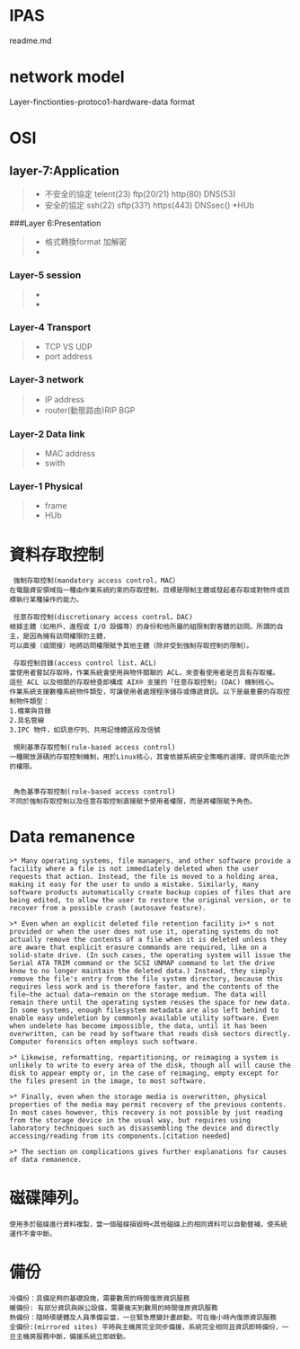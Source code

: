 # IPAS
readme.md

# network model

Layer-finctionties-protoco1-hardware-data format

# OSI

## layer-7:Application
>* 不安全的協定 telent(23) ftp(20/21) http(80) DNS(53)
>* 安全的協定 ssh(22) sftp(33?) https(443) DNSsec()
>*HUb


###Layer 6:Presentation
>* 格式轉換format 加解密
>*



### Layer-5 session
>*
>*

### Layer-4 Transport
>* TCP VS UDP
>* port address
### Layer-3 network
>* IP address
>* router(動態路由)RIP BGP
### Layer-2 Data link
>* MAC address
>* swith
### Layer-1 Physical
>* frame
>* HUb


# 資料存取控制
```
 強制存取控制(mandatory access control，MAC）
在電腦資安領域指一種由作業系統約束的存取控制，目標是限制主體或發起者存取或對物件或目標執行某種操作的能力。

 任意存取控制(discretionary access control，DAC)
根據主體（如用戶、進程或 I/O 設備等）的身份和他所屬的組限制對客體的訪問。所謂的自主，是因為擁有訪問權限的主體，
可以直接（或間接）地將訪問權限賦予其他主體（除非受到強制存取控制的限制）。

 存取控制目錄(access control list，ACL)
當使用者嘗試存取時，作業系統會使用與物件關聯的 ACL，來查看使用者是否具有存取權。
這些 ACL 以及相關的存取檢查即構成 AIX® 支援的「任意存取控制」(DAC) 機制核心。
作業系統支援數種系統物件類型，可讓使用者處理程序儲存或傳遞資訊。以下是最重要的存取控制物件類型：
1.檔案與目錄
2.具名管線
3.IPC 物件，如訊息佇列、共用記憶體區段及信號

 規則基準存取控制(rule-based access control)
一種開放源碼的存取控制機制，用於Linux核心，其會依據系統安全策略的選擇，提供所能允許的權限。


 角色基準存取控制(role-based access control)
不同於強制存取控制以及任意存取控制直接賦予使用者權限，而是將權限賦予角色。
```
# Data remanence
```
>* Many operating systems, file managers, and other software provide a facility where a file is not immediately deleted when the user requests that action. Instead, the file is moved to a holding area, making it easy for the user to undo a mistake. Similarly, many software products automatically create backup copies of files that are being edited, to allow the user to restore the original version, or to recover from a possible crash (autosave feature).

>* Even when an explicit deleted file retention facility i>* s not provided or when the user does not use it, operating systems do not actually remove the contents of a file when it is deleted unless they are aware that explicit erasure commands are required, like on a solid-state drive. (In such cases, the operating system will issue the Serial ATA TRIM command or the SCSI UNMAP command to let the drive know to no longer maintain the deleted data.) Instead, they simply remove the file's entry from the file system directory, because this requires less work and is therefore faster, and the contents of the file—the actual data—remain on the storage medium. The data will remain there until the operating system reuses the space for new data. In some systems, enough filesystem metadata are also left behind to enable easy undeletion by commonly available utility software. Even when undelete has become impossible, the data, until it has been overwritten, can be read by software that reads disk sectors directly. Computer forensics often employs such software.

>* Likewise, reformatting, repartitioning, or reimaging a system is unlikely to write to every area of the disk, though all will cause the disk to appear empty or, in the case of reimaging, empty except for the files present in the image, to most software.

>* Finally, even when the storage media is overwritten, physical properties of the media may permit recovery of the previous contents. In most cases however, this recovery is not possible by just reading from the storage device in the usual way, but requires using laboratory techniques such as disassembling the device and directly accessing/reading from its components.[citation needed]

>* The section on complications gives further explanations for causes of data remanence.
```
# 磁碟陣列。
```
使用多於磁碟進行資料複製，當一個磁碟損毀時<其他磁碟上的相同資料可以自動替補，使系統運作不會中斷。
```

# 備份
```
冷備份：具備足夠的基礎設施，需要數周的時間復原資訊服務
暖備份: 有部分資訊與辦公設備，需要幾天到數周的時間復原資訊服務
熱備份：隨時堧硬體及人員準備妥當，一旦緊急應變計畫啟動，可在幾小時內復原資訊服務
全備份:(mirrored sites) 平時與主機房完全同步備援，系統完全相同且資訊即時備份，一旦主機房服務中斷，備援系統立即啟動。



```
